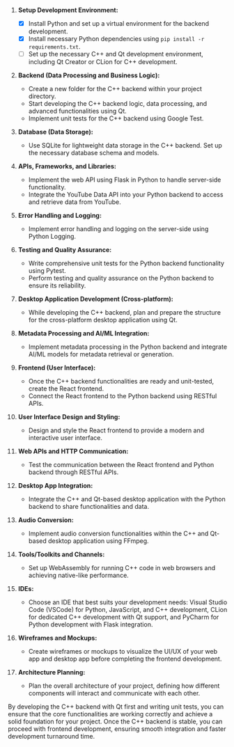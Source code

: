 1. **Setup Development Environment:**
   - [x] Install Python and set up a virtual environment for the backend development.
   - [x] Install necessary Python dependencies using `pip install -r requirements.txt`.
   - [ ] Set up the necessary C++ and Qt development environment, including Qt Creator or CLion for C++ development.

2. **Backend (Data Processing and Business Logic):**
   - Create a new folder for the C++ backend within your project directory.
   - Start developing the C++ backend logic, data processing, and advanced functionalities using Qt.
   - Implement unit tests for the C++ backend using Google Test.

3. **Database (Data Storage):**
   - Use SQLite for lightweight data storage in the C++ backend. Set up the necessary database schema and models.

4. **APIs, Frameworks, and Libraries:**
   - Implement the web API using Flask in Python to handle server-side functionality.
   - Integrate the YouTube Data API into your Python backend to access and retrieve data from YouTube.

5. **Error Handling and Logging:**
   - Implement error handling and logging on the server-side using Python Logging.

6. **Testing and Quality Assurance:**
   - Write comprehensive unit tests for the Python backend functionality using Pytest.
   - Perform testing and quality assurance on the Python backend to ensure its reliability.

7. **Desktop Application Development (Cross-platform):**
   - While developing the C++ backend, plan and prepare the structure for the cross-platform desktop application using Qt.

8. **Metadata Processing and AI/ML Integration:**
   - Implement metadata processing in the Python backend and integrate AI/ML models for metadata retrieval or generation.

9. **Frontend (User Interface):**
   - Once the C++ backend functionalities are ready and unit-tested, create the React frontend.
   - Connect the React frontend to the Python backend using RESTful APIs.

10. **User Interface Design and Styling:**
    - Design and style the React frontend to provide a modern and interactive user interface.

11. **Web APIs and HTTP Communication:**
    - Test the communication between the React frontend and Python backend through RESTful APIs.

12. **Desktop App Integration:**
    - Integrate the C++ and Qt-based desktop application with the Python backend to share functionalities and data.

13. **Audio Conversion:**
    - Implement audio conversion functionalities within the C++ and Qt-based desktop application using FFmpeg.

14. **Tools/Toolkits and Channels:**
    - Set up WebAssembly for running C++ code in web browsers and achieving native-like performance.

15. **IDEs:**
    - Choose an IDE that best suits your development needs: Visual Studio Code (VSCode) for Python, JavaScript, and C++ development, CLion for dedicated C++ development with Qt support, and PyCharm for Python development with Flask integration.

16. **Wireframes and Mockups:**
    - Create wireframes or mockups to visualize the UI/UX of your web app and desktop app before completing the frontend development.

17. **Architecture Planning:**
    - Plan the overall architecture of your project, defining how different components will interact and communicate with each other.

By developing the C++ backend with Qt first and writing unit tests, you can ensure that the core functionalities are working correctly and achieve a solid foundation for your project. Once the C++ backend is stable, you can proceed with frontend development, ensuring smooth integration and faster development turnaround time.
